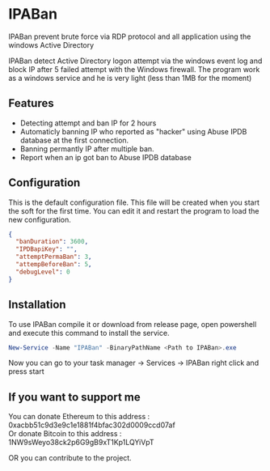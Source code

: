 # IPABan
IPABan prevent brute force via RDP protocol and all application using the windows Active Directory

IPABan detect Active Directory logon attempt via the windows event log and block IP after 5 failed attempt with the Windows firewall.
The program work as a windows service and he is very light (less  than 1MB for the moment)


## Features
* Detecting attempt and ban IP for 2 hours
* Automaticly banning IP who reported as "hacker" using Abuse IPDB database at the first connection.
* Banning permantly IP after multiple ban.
* Report when an ip got ban to Abuse IPDB database

## Configuration
This is the default configuration file. This file will be created when you start the soft for the first time. You can edit it and restart the program to load the new configuration.
```json
{
  "banDuration": 3600,
  "IPDBapiKey": "",
  "attemptPermaBan": 3,
  "attempBeforeBan": 5,
  "debugLevel": 0
}
```

## Installation
To use IPABan compile it or download from release page, open powershell and execute this command to install the service.

```powershell
New-Service -Name "IPABan" -BinaryPathName <Path to IPABan>.exe
```
Now you can go to your task manager -> Services -> IPABan right click and press start

## If you want to support me
You can donate Ethereum to this address : 0xacbb51c9d3e9c1e1881f4bfac302d0009ccd07af </br>
Or donate Bitcoin to this address : 1NW9sWeyo38ck2p6G9gB9xT1Kp1LQYiVpT

OR you can contribute to the project.
